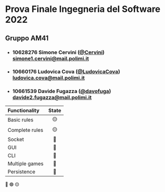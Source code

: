 # Prova Finale Ingegneria del Software 2022
## Gruppo AM41

- ###   10628276   Simone Cervini ([@Cervini](https://github.com/Cervini))<br>simone1.cervini@mail.polimi.it
- ###   10660176    Ludovica Cova ([@LudovicaCova](https://github.com/LudovicaCova))<br>ludovica.cova@mail.polimi.it
- ###   10661539    Davide Fugazza ([@davofuga](https://github.com/davofuga))<br>davide2.fugazza@mail.polimi.it

| Functionality    |                       State                        |
|:-----------------|:--------------------------------------------------:|
| Basic rules      | 🟡 | Testing
| Complete rules   | 🟡 | Implementation
| Socket           | 🔴 |
| GUI              | 🔴 |
| CLI              | 🔴 |
| Multiple games   | 🔴 |
| Persistence      | 🔴 |

🔴
🟢
🟡
